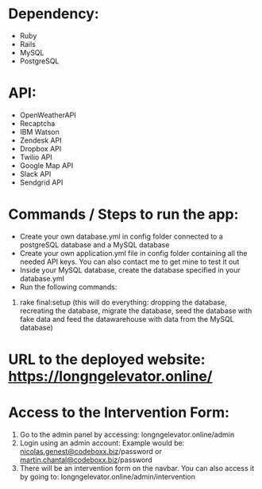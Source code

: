 # Dependency: 
- Ruby
- Rails
- MySQL
- PostgreSQL
# API: 
- OpenWeatherAPI
- Recaptcha
- IBM Watson
- Zendesk API
- Dropbox API
- Twilio API
- Google Map API
- Slack API
- Sendgrid API
# Commands / Steps to run the app: 
- Create your own database.yml in config folder connected to a postgreSQL database and a MySQL database
- Create your own application.yml file in config folder containing all the needed API keys. You can also contact me to get mine to test it out
- Inside your MySQL database, create the database specified in your database.yml
- Run the following commands: 
1) rake final:setup (this will do everything: dropping the database, recreating the database, migrate the database, seed the database with fake data and feed the datawarehouse with data from the MySQL database)
# URL to the deployed website: https://longngelevator.online/



# Access to the Intervention Form: 
1) Go to the admin panel by accessing: longngelevator.online/admin
2) Login using an admin account: Example would be: nicolas.genest@codeboxx.biz/password or martin.chantal@codeboxx.biz/password
3) There will be an intervention form on the navbar. You can also access it by going to: longngelevator.online/admin/intervention
